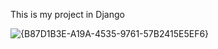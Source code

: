 
This is my project in Django

![{B87D1B3E-A19A-4535-9761-57B2415E5EF6}](https://github.com/user-attachments/assets/15dfd4dc-a983-486a-9025-1b42cec0e009)
